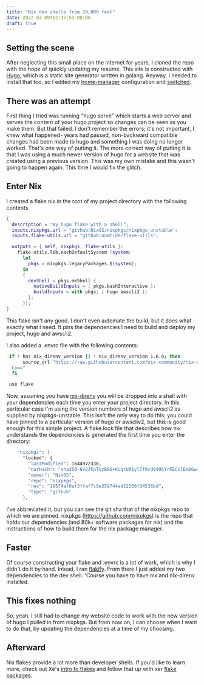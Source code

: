 ```yaml
---
title: "Nix dev shells from 10,000 feet"
date: 2022-03-09T12:37:53-08:00
draft: true
---
```


## Setting the scene

After neglecting this small place on the internet for years, I cloned the repo with the
hope of quickly updating my resume. This site is constructed with [Hugo](https://gohugo.io),
which is a static site generator written in golang. Anyway, I needed to install that too, so I
edited my [home-manager](https://github.com/nix-community/home-manager) configuration and [switched](https://github.com/svrana/nix-home/blob/main/Makefile#L26).

## There was an attempt

First thing I tried was running "hugo serve" which starts a web server and serves the
content of your hugo project so changes can be seen as you make them.  But that failed. I
don't remember the errors; it's not important, I knew what happened- years had passed,
non-backward compatible changes had been made to hugo and something I was doing no longer worked.
That's one way of putting it. The more correct way of putting it is that I was using a
much newer version of hugo for a website that was created using a previous version. This was
my own mistake and this wasn't going to happen again. This time I would fix the glitch.

## Enter Nix

I created a flake.nix in the root of my project directory with the following contents.

```nix {linenos=false,hl_lines=[14]}
{
  description = "my hugo flake with a shell";
  inputs.nixpkgs.url = "github:NixOS/nixpkgs/nixpkgs-unstable";
  inputs.flake-utils.url = "github:numtide/flake-utils";

  outputs = { self, nixpkgs, flake-utils }:
    flake-utils.lib.eachDefaultSystem (system:
      let
        pkgs = nixpkgs.legacyPackages.${system};
      in
      {
        devShell = pkgs.mkShell {
          nativeBuildInputs = [ pkgs.bashInteractive ];
          buildInputs = with pkgs; [ hugo awscli2 ];
        };
      });
}
```

This flake isn't any good. I don't even automate the build, but it does what exactly what
I need. It pins the dependencies I need to build and deploy my project, hugo and awscli2.

I also added a .envrc file with the following contents:

```bash
 if ! has nix_direnv_version || ! nix_direnv_version 1.6.0; then
      source_url "https://raw.githubusercontent.com/nix-community/nix-direnv/1.6.0/direnvrc" "sha256-FqqbUyxL8MZdXe5LkMgtNo95raZFbegFpl5k2+Pr
  Cow="
  fi

 use flake
```

Now, assuming you have [nix-direnv](https://github.com/nix-community/nix-direnv) you will
be dropped into a shell with your dependencies each time you enter your project directory.
In this particular case I'm using the version numbers of hugo and awscli2 as supplied by
nixpkgs-unstable. This isn't the only way to do this; you could have pinned to a
particular version of hugo or awscliv2, but this is good enough for this simple project. A
flake.lock file that describes how nix understands the dependencies is generated the first
time you enter the directory:

```nix {linenos=false,hl_lines=[7]}
    "nixpkgs": {
      "locked": {
        "lastModified": 1644972330,
        "narHash": "sha256-6V2JFpTUzB9G+KcqtUR1yl7f6rd9495YrFECslEmbGw=",
        "owner": "NixOS",
        "repo": "nixpkgs",
        "rev": "19574af0af3ffaf7c9e359744ed32556f34536bd",
        "type": "github"
      },
```

I've abbreviated it, but you can see the git sha that of the nixpkgs repo to which
we are pinned. nixpkgs (https://github.com/nixpkgs) is the repo that holds our dependencies (and 80k+
software packages for nix) and the instructions of how to build them for the nix package
manager.

## Faster

Of course constructing your flake and .envrc is a lot of work, which is why I didn't do it
by hand. Intead, I  ran [flakify](https://github.com/nix-community/nix-direnv#shell-integration). From there I
just added my two dependencies to the dev shell. 'Course you have to have nix and
nix-direnv installed.


## This fixes nothing

So, yeah, I still had to change my website code to work with the new version of hugo I
pulled in from nixpkgs. But from now on, I can choose when I want to do that, by
updating the dependencies at a time of my choosing.

## Afterward

Nix flakes provide a lot more than developer shells. If you'd like to learn more, check
out Xe's [intro to flakes](https://christine.website/blog/nix-flakes-1-2022-02-21) and
follow that up with xer [flake packages](https://christine.website/blog/nix-flakes-2-2022-02-27).
